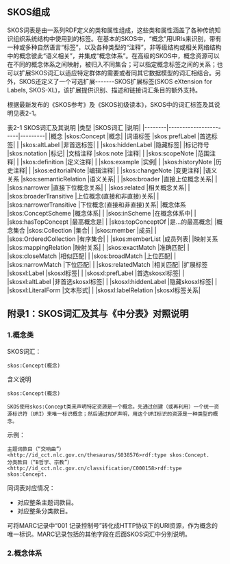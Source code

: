 ## SKOS组成

SKOS词表是由一系列RDF定义的类和属性组成，这些类和属性涵盖了各种传统知识组织系统结构中使用到的标签。在基本的SKOS中，“概念”用URIs来识别，带有一种或多种自然语言“标签”，以及各种类型的“注释”，非等级结构或相关网络结构中的概念彼此“语义相关”，并集成“概念体系”。在高级的SKOS中，概念资源可以在不同的概念体系之间映射，被归入不同集合；可以指定概念标签之间的关系；也可以扩展SKOS词汇以适应特定群体的需要或者同其它数据模型的词汇相结合。另外，SKOS还定义了一个可选扩展-------SKOS扩展标签(SKOS eXtension for Labels, SKOS-XL)，该扩展提供识别、描述和链接词汇条目的额外支持。

根据最新发布的《SKOS参考》及《SKOS初级读本》，SKOS中的词汇标签及其说明见表2-1。

表2-1 SKOS词汇及其说明
|类型    |SKOS词汇                |说明|
|--------|-----------------------|---------|
|概念     |skos:Concept          |概念|
|词语标签 |skos:prefLabel         |首选标签|
|        |skos:altLabel          |非首选标签|
|        |skos:hiddenLabel       |隐藏标签|
|标记符号 |skos:notation          |标记|
|文档注释 |skos:note              |注释|
|        |skos:scopeNote         |范围注释|
|        |skos:definition        |定义注释|
|        |skos:example           |实例|
|        |skos:historyNote       |历史注释|
|        |skos:editorialNote     |编辑注释|
|        |skos:changeNote        |变更注释|
|语义关系 |skos:semanticRelation  |语义关系|
|        |skos:broader            |直接上位概念关系|
|        |skos:narrower           |直接下位概念关系|
|        |skos:related            |相关概念关系|
|        |skos:broaderTransitive  |上位概念(直接和非直接)关系|
|        |skos:narrowerTransitive |下位概念(直接和非直接)关系|
|概念体系 |skos:ConceptScheme      |概念体系|
|        |skos:inScheme            |在概念体系中|
|        |skos:hasTopConcept       |最高概念是|
|        |skos:topConceptOf        |是...的最高概念|
|概念集合 |skos:Collection          |集合|
|        |skos:member              |成员|
|        |skos:OrderedCollection   |有序集合|
|        |skos:memberList          |成员列表|
|映射关系 |skos:mappingRelation     |映射关系|
|        |skos:exactMatch          |准确匹配|
|        |skos:closeMatch          |相似匹配|
|        |skos:broadMatch          |上位匹配|
|        |skos:narrowMatch         |下位匹配|
|        |skos:relatedMatch        |相关匹配|
|扩展标签 |skosxl:Label             |skosxl标签|
|        |skosxl:prefLabel         |首选skosxl标签|
|        |skosxl:altLabel          |非首选skosxl标签|
|        |skosxl:hiddenLabel       |隐藏skosxl标签|
|        |skosxl:LiteralForm       |文本形式|
|        |skosxl:labelRelation     |skosxl标签关系|

## 附录1：SKOS词汇及其与《中分表》对照说明

### 1.概念类

SKOS词汇：

    skos:Concept(概念)

含义说明

    skos:Concept(概念)
    
    SKOS使用skos:Concept类来声明特定资源是一个概念。先通过创建（或再利用）一个统一资源标识符（URI）来唯一标识概念；然后通过RDF声明，用这个URI标识的资源是一种类型的概念。

示例：

    主题词款目（“交响曲”）
    <http://id_cct.nlc.gov.cn/thesaurus/S038576>rdf:type skos:Concept.
    分类款目（“B哲学、宗教”）
    <http://id_cct.nlc.gov.cn/classification/C000158>rdf:type skos:Concept.

同词表对应情况：

- 对应整条主题词款目。
- 对应整条分类款目。

可将MARC记录中“001 记录控制号”转化成HTTP协议下的URI资源，作为概念的唯一标识。MARC记录包括的其他字段在后面SKOS词汇中分别说明。

### 2.概念体系